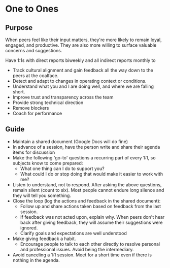 # One to Ones

## Purpose

When peers feel like their input matters, they're more likely to remain loyal, engaged, and 
productive. They are also more willing to surface valuable concerns and suggestions.

Have 1:1s with direct reports biweekly and all indirect reports monthly to

- Track cultural alignment and gain feedback all the way down to the peers at the coalface.
- Detect and adapt to changes in operating context or conditions.
- Understand what you and I are doing well, and where we are falling short.
- Improve trust and transparency across the team
- Provide strong technical direction
- Remove blockers
- Coach for performance

## Guide

- Maintain a shared document (Google Docs will do fine)
- In advance of a session, have the person write and share their agenda items for discussion
- Make the following 'go-to' questions a recurring part of every 1:1, so subjects know to come prepared:
  - What one thing can I do to support you?
  - What could I do or stop doing that would make it easier to work with me?
- Listen to understand, not to respond. After asking the above questions, remain silent (count to six). Most people cannot endure long silence and they will tell you something.
- Close the loop (log the actions and feedback in the shared document):
  - Follow up and share actions taken based on feedback from the last session.
  - If feedback was not acted upon, explain why. When peers don't hear back after giving feedback, they will assume their suggestions were ignored.
  - Clarify goals and expectations are well understood
- Make giving feedback a habit.
  - Encourage people to talk to each other directly to resolve personal and professional issues. Avoid being the intermediary.
- Avoid canceling a 1:1 session. Meet for a short time even if there is nothing in the agenda.
